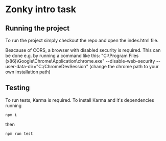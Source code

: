 # Zonky intro task

## Running the project

To run the project simply checkout the repo and open the index.html file.

Beacause of CORS, a browser with disabled security is required.
This can be done e.g. by running a command like this:
"C:\Program Files (x86)\Google\Chrome\Application\chrome.exe" --disable-web-security --user-data-dir="C:/ChromeDevSession"
(change the chrome path to your own installation path)

## Testing
To run tests, Karma is required. To install Karma and it's dependencies running

```
npm i
```

then

```
npm run test
```